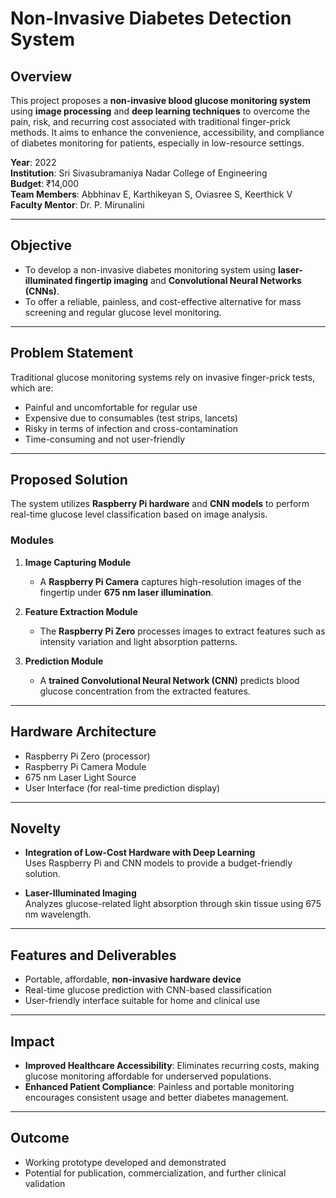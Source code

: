 # Non-Invasive Diabetes Detection System

## Overview

This project proposes a **non-invasive blood glucose monitoring system** using **image processing** and **deep learning techniques** to overcome the pain, risk, and recurring cost associated with traditional finger-prick methods. It aims to enhance the convenience, accessibility, and compliance of diabetes monitoring for patients, especially in low-resource settings.

**Year**: 2022  
**Institution**: Sri Sivasubramaniya Nadar College of Engineering  
**Budget**: ₹14,000  
**Team Members**: Abbhinav E, Karthikeyan S, Oviasree S, Keerthick V  
**Faculty Mentor**: Dr. P. Mirunalini

---

## Objective

- To develop a non-invasive diabetes monitoring system using **laser-illuminated fingertip imaging** and **Convolutional Neural Networks (CNNs)**.
- To offer a reliable, painless, and cost-effective alternative for mass screening and regular glucose level monitoring.

---

## Problem Statement

Traditional glucose monitoring systems rely on invasive finger-prick tests, which are:
- Painful and uncomfortable for regular use
- Expensive due to consumables (test strips, lancets)
- Risky in terms of infection and cross-contamination
- Time-consuming and not user-friendly

---

## Proposed Solution

The system utilizes **Raspberry Pi hardware** and **CNN models** to perform real-time glucose level classification based on image analysis.

### Modules

1. **Image Capturing Module**  
   - A **Raspberry Pi Camera** captures high-resolution images of the fingertip under **675 nm laser illumination**.

2. **Feature Extraction Module**  
   - The **Raspberry Pi Zero** processes images to extract features such as intensity variation and light absorption patterns.

3. **Prediction Module**  
   - A **trained Convolutional Neural Network (CNN)** predicts blood glucose concentration from the extracted features.

---

## Hardware Architecture

- Raspberry Pi Zero (processor)
- Raspberry Pi Camera Module
- 675 nm Laser Light Source
- User Interface (for real-time prediction display)

---

## Novelty

- **Integration of Low-Cost Hardware with Deep Learning**  
  Uses Raspberry Pi and CNN models to provide a budget-friendly solution.

- **Laser-Illuminated Imaging**  
  Analyzes glucose-related light absorption through skin tissue using 675 nm wavelength.

---

## Features and Deliverables

- Portable, affordable, **non-invasive hardware device**
- Real-time glucose prediction with CNN-based classification
- User-friendly interface suitable for home and clinical use

---

## Impact

- **Improved Healthcare Accessibility**: Eliminates recurring costs, making glucose monitoring affordable for underserved populations.
- **Enhanced Patient Compliance**: Painless and portable monitoring encourages consistent usage and better diabetes management.

---

## Outcome

- Working prototype developed and demonstrated
- Potential for publication, commercialization, and further clinical validation
